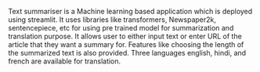 Text summariser is a Machine learning based application which is deployed using streamlit.
It uses libraries like transformers, Newspaper2k, sentencepiece, etc for using pre trained model for summarization and translation purpose.
It allows user to either input text or enter URL of the article that they want a summary for.
Features like choosing the length of the summarized text is also provided. 
Three languages english, hindi, and french are available for translation.
